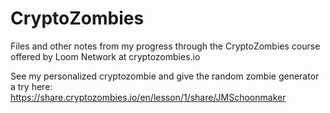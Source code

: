 # CryptoZombies

Files and other notes from my progress through the CryptoZombies course offered by Loom Network at cryptozombies.io

See my personalized cryptozombie and give the random zombie generator a try here: https://share.cryptozombies.io/en/lesson/1/share/JMSchoonmaker
